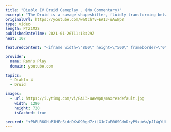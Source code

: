 ```yaml
---
title: "Diablo IV Druid Gameplay . (No Commentary)"
excerpt: "The Druid is a savage shapeshifter, fluidly transforming between the forms of a towering bear or a vicious werewolf to fight alongside the creatures of the wild."
originalUrl: https://youtube.com/watch?v=EA13-uAwWp8
type: video
length: PT21M2S
publishedDateTime: 2021-01-26T11:13:29Z
heat: 107

featuredContent: "<iframe width=\"800\" height=\"500\" frameborder=\"0\" src=\"https://www.youtube.com/embed/EA13-uAwWp8\" allow=\"accelerometer; autoplay; encrypted-media; gyroscope; picture-in-picture\" allowfullscreen></iframe>"

provider:
  name: Ram's Play
  domain: youtube.com

topics:
  - Diablo 4
  - Druid

images:
  - url: https://i.ytimg.com/vi/EA13-uAwWp8/maxresdefault.jpg
    width: 1280
    height: 720
    isCached: true

secured: "+PkPUR6OHuPJHEcSidcDXsO90gd7ziLGJn7aE06SGdnDryP9xuWw/pJI4gYU6vmpX2Yn/3rB1dwgsQAK6vKW9Oi2+LiB8WcU1NRoqwlg2a3v6cYHVuku2lX+CxBPwfIayRdOYMIQSriByP14XbHt/2FaUfGSKnWHs4JnbBOaSgHcuJW+AxDfZjBigbT07dsGqEkKJw4zNpGzCEUa4m4wr6kvHSrJ+15RGKPg/Z6xKOXqyZVmSxkgjMlNj9b9XBWWSec+d6ef6O6YfaVRV5RE5RdWGddvhRGMklNMrmpW3cctdtFwW5eIZao2g26HauZS/DOWPx0OQB7QQPdpBGbjcggX9bBI7Nl8okUoYZc1/oOpf2+HEDCgG91t8V1t4GRE6/8o4nBq5L/AIwM4FfSzyJmxvqc0IOGcWYrjFc/BD9AkI8klnvjdMWFMQDaw/9ix;YOUzqK0M4r0+s6uhKgrrXA=="
---
```


